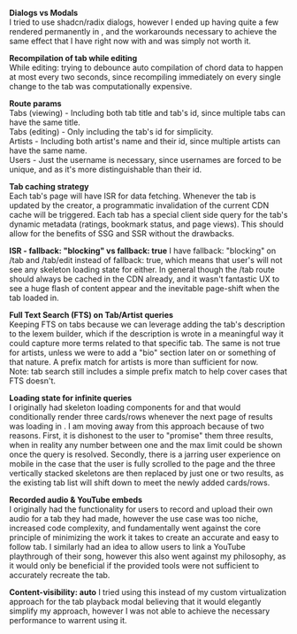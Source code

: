 **Dialogs vs Modals**  
I tried to use shadcn/radix dialogs, however I ended up having quite a few rendered permanently in <Tab />, and the workarounds necessary to achieve the same effect that I have right now with <FocusTrap> and <AnimatePresence> was simply not worth it.

**Recompilation of tab while editing**  
While editing: trying to debounce auto compilation of chord data to happen at most every two seconds, since recompiling immediately on every single change to the tab was computationally expensive.

**Route params**  
Tabs (viewing) - Including both tab title and tab's id, since multiple tabs can have the same title.  
Tabs (editing) - Only including the tab's id for simplicity.  
Artists - Including both artist's name and their id, since multiple artists can have the same name.  
Users - Just the username is necessary, since usernames are forced to be unique, and as it's more distinguishable than their id.

**Tab caching strategy**  
Each tab's page will have ISR for data fetching. Whenever the tab is updated by the creator, a programmatic invalidation of the current CDN cache will be triggered. Each tab has a special client side query for the tab's dynamic metadata (ratings, bookmark status, and page views). This should allow for the benefits of SSG and SSR without the drawbacks.

**ISR - fallback: "blocking" vs fallback: true**
I have fallback: "blocking" on /tab and /tab/edit instead of fallback: true, which means that user's will not see any skeleton loading state for either. In general though the /tab route should always be cached in the CDN already, and it wasn't fantastic UX to see a huge flash of content appear and the inevitable page-shift when the tab loaded in.

**Full Text Search (FTS) on Tab/Artist queries**  
Keeping FTS on tabs because we can leverage adding the tab's description to the lexem builder, which if the description is wrote in a meaningful way it could capture more terms related to that specific tab. The same is not true for artists, unless we were to add a "bio" section later on or something of that nature. A prefix match for artists is more than sufficient for now.  
Note: tab search still includes a simple prefix match to help cover cases that FTS doesn't.

**Loading state for infinite queries**  
I originally had skeleton loading components for <GridTabCard /> and <TableTabRow /> that would conditionally render three cards/rows whenever the next page of results was loading in <SearchResults />. I am moving away from this approach because of two reasons. First, it is dishonest to the user to "promise" them three results, when in reality any number between one and the max limit could be shown once the query is resolved. Secondly, there is a jarring user experience on mobile in the case that the user is fully scrolled to the page and the three vertically stacked skeletons are then replaced by just one or two results, as the existing tab list will shift down to meet the newly added cards/rows.

**Recorded audio & YouTube embeds**  
I originally had the functionality for users to record and upload their own audio for a tab they had made, however the use case was too niche, increased code complexity, and fundamentally went against the core principle of minimizing the work it takes to create an accurate and easy to follow tab. I similarly had an idea to allow users to link a YouTube playthrough of their song, however this also went against my philosophy, as it would only be beneficial if the provided tools were not sufficient to accurately recreate the tab.

**Content-visibility: auto**
I tried using this instead of my custom virtualization approach for the tab playback modal believing that it would elegantly simplify my approach, however I was not able to achieve the necessary performance to warrent using it.
